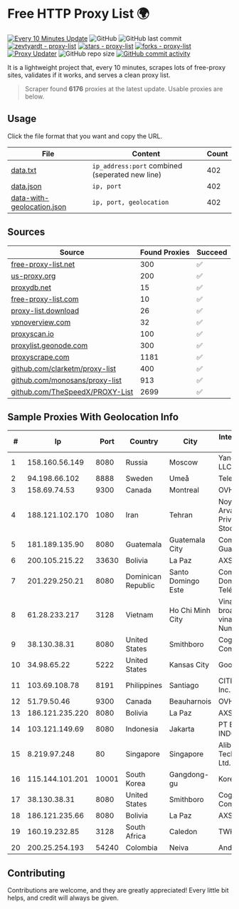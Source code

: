 
# Free HTTP Proxy List 🌍

[![Every 10 Minutes Update](https://github.com/mertguvencli/http-proxy-list/actions/workflows/main.yml/badge.svg?branch=main)](https://github.com/mertguvencli/http-proxy-list/actions/workflows/main.yml)
![GitHub](https://img.shields.io/github/license/mertguvencli/http-proxy-list)
![GitHub last commit](https://img.shields.io/github/last-commit/mertguvencli/http-proxy-list)
[![zevtyardt - proxy-list](https://img.shields.io/static/v1?label=zevtyardt&message=proxy-list&color=blue&logo=github)](https://github.com/zevtyardt/proxy-list "Go to GitHub repo")
[![stars - proxy-list](https://img.shields.io/github/stars/zevtyardt/proxy-list?style=social)](https://github.com/zevtyardt/proxy-list)
[![forks - proxy-list](https://img.shields.io/github/forks/zevtyardt/proxy-list?style=social)](https://github.com/zevtyardt/proxy-list)
[![Proxy Updater](https://github.com/zevtyardt/proxy-list/workflows/Proxy%20Updater/badge.svg)](https://github.com/zevtyardt/proxy-list/actions?query=workflow:"Proxy+Updater")
![GitHub repo size](https://img.shields.io/github/repo-size/zevtyardt/proxy-list)
[![GitHub commit activity](https://img.shields.io/github/commit-activity/m/zevtyardt/proxy-list?logo=commits)](https://github.com/zevtyardt/proxy-list/commits/main)

It is a lightweight project that, every 10 minutes, scrapes lots of free-proxy sites, validates if it works, and serves a clean proxy list.

> Scraper found **6176** proxies at the latest update. Usable proxies are below.

## Usage

Click the file format that you want and copy the URL.

|File|Content|Count|
|----|-------|-----|
|[data.txt](https://raw.githubusercontent.com/mertguvencli/http-proxy-list/main/proxy-list/data.txt)|`ip_address:port` combined (seperated new line)|402|
|[data.json](https://raw.githubusercontent.com/mertguvencli/http-proxy-list/main/proxy-list/data.json)|`ip, port`|402|
|[data-with-geolocation.json](https://raw.githubusercontent.com/mertguvencli/http-proxy-list/main/proxy-list/data-with-geolocation.json)|`ip, port, geolocation`|402|

## Sources

|Source|Found Proxies|Succeed|
|------|-------------|-------|
|[free-proxy-list.net](https://free-proxy-list.net)|300|✅|
|[us-proxy.org](https://www.us-proxy.org)|200|✅|
|[proxydb.net](http://proxydb.net)|15|✅|
|[free-proxy-list.com](https://free-proxy-list.com/?page=&port=&type%5B%5D=http&type%5B%5D=https&up_time=0&search=Search)|10|✅|
|[proxy-list.download](https://www.proxy-list.download/HTTP)|26|✅|
|[vpnoverview.com](https://vpnoverview.com/privacy/anonymous-browsing/free-proxy-servers)|32|✅|
|[proxyscan.io](https://www.proxyscan.io)|100|✅|
|[proxylist.geonode.com](https://proxylist.geonode.com/api/proxy-list?limit=300&page=1&sort_by=lastChecked&sort_type=desc&protocols=http,https)|300|✅|
|[proxyscrape.com](https://api.proxyscrape.com/v2/?request=displayproxies&protocol=http&timeout=10000&country=all&ssl=all&anonymity=all)|1181|✅|
|[github.com/clarketm/proxy-list](https://raw.githubusercontent.com/clarketm/proxy-list/master/proxy-list-raw.txt)|400|✅|
|[github.com/monosans/proxy-list](https://raw.githubusercontent.com/monosans/proxy-list/main/proxies/http.txt)|913|✅|
|[github.com/TheSpeedX/PROXY-List](https://raw.githubusercontent.com/TheSpeedX/PROXY-List/master/http.txt)|2699|✅|


## Sample Proxies With Geolocation Info

|#|Ip|Port|Country|City|Internet Service Provider|
|-|--|----|-------|----|-------------------------|
|1|158.160.56.149|8080|Russia|Moscow|Yandex.Cloud LLC|
|2|94.198.66.102|8888|Sweden|Umeå|Telecom3|
|3|158.69.74.53|9300|Canada|Montreal|OVH SAS|
|4|188.121.102.170|1080|Iran|Tehran|Noyan Abr Arvan Co. ( Private Joint Stock)|
|5|181.189.135.90|8080|Guatemala|Guatemala City|Comcel Guatemala S.A.|
|6|200.105.215.22|33630|Bolivia|La Paz|AXS Bolivia S. A.|
|7|201.229.250.21|8080|Dominican Republic|Santo Domingo Este|Compañía Dominicana de Teléfonos S. A.|
|8|61.28.233.217|3128|Vietnam|Ho Chi Minh City|Vinadata broadcast via vinagame AS Number|
|9|38.130.38.31|8080|United States|Smithboro|Cogent Communications|
|10|34.98.65.22|5222|United States|Kansas City|Google LLC|
|11|103.69.108.78|8191|Philippines|Santiago|CITI Cableworld Inc.|
|12|51.79.50.46|9300|Canada|Beauharnois|OVH SAS|
|13|186.121.235.220|8080|Bolivia|La Paz|AXS Bolivia S. A.|
|14|103.121.149.69|8080|Indonesia|Jakarta|PT EMERIO INDONESIA|
|15|8.219.97.248|80|Singapore|Singapore|Alibaba (US) Technology Co., Ltd.|
|16|115.144.101.201|10001|South Korea|Gangdong-gu|Korea Telecom|
|17|38.130.38.31|8080|United States|Smithboro|Cogent Communications|
|18|186.121.235.66|8080|Bolivia|La Paz|AXS Bolivia S. A.|
|19|160.19.232.85|3128|South Africa|Caledon|TWK-COMM|
|20|200.25.254.193|54240|Colombia|Neiva|Andinet ON Line|



## Contributing

Contributions are welcome, and they are greatly appreciated! Every
little bit helps, and credit will always be given.

